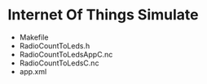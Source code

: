 # Internet Of Things Simulate

- Makefile
- RadioCountToLeds.h
- RadioCountToLedsAppC.nc
- RadioCountToLedsC.nc
- app.xml
